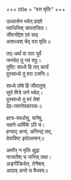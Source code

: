 +++
title = "वरा मृतिः"
+++

उल्लासेन भवेत् प्राज्ञो  
व्याधिभिश् चापराजितः।  
जीवनोद्देश एवं सन्न्  
असाध्यश् चेद् वरा मृतिः॥

तद्-अर्थं वा ततः पूर्वं  
जनयेत् तु नवं वपुः।  
तुष्टिः साध्ये हि तत् कार्यं  
दुस्साध्ये तु वरा ऽजनिः॥

साध्ये तोषे हि जीवातुस्  
सुते मित्रे जने भवेत्।  
दुस्साध्ये तु वरं तेषां  
देह-त्यागोपकारकः॥

क्षात्र-स्पर्धासु, यागेषु,  
भक्षणे धार्मिके ऽपि च।  
हन्याद् अन्यं, अनिन्द्यं तत्,  
देवाविष्ट इवोल्लसन्॥

अमरैर् न मृतिः क्षुद्रा  
नाजातैश् च जनिस् तथा।  
अङ्गीक्रियेत, तेनैषाम्  
आदाव् अन्ते च वैभवम्॥